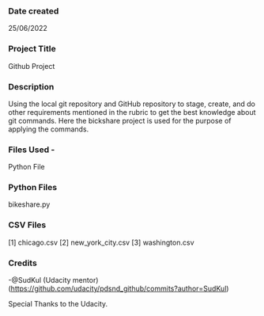 ### Date created
25/06/2022

### Project Title
Github Project

### Description
Using the local git repository and GitHub repository to stage, create, and do other requirements mentioned in the rubric to get the best knowledge about git commands. Here the bickshare project is used for the purpose of applying the commands.

### Files Used -
Python File

### Python Files
bikeshare.py 

### CSV Files
[1] chicago.csv 
[2] new_york_city.csv 
[3] washington.csv

### Credits 
-@SudKul (Udacity mentor)
(https://github.com/udacity/pdsnd_github/commits?author=SudKul)

Special Thanks to the Udacity.

